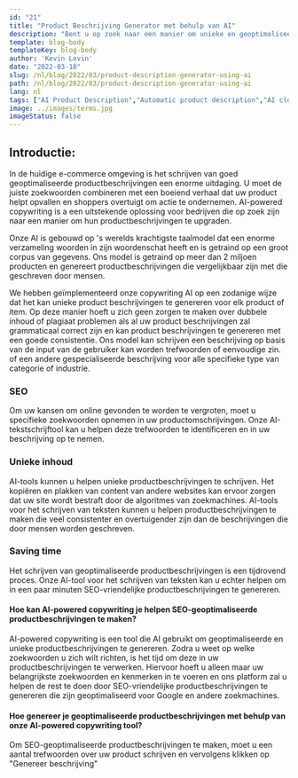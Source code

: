 ```yaml
---
id: "21"
title: "Product Beschrijving Generator met behulp van AI"
description: "Bent u op zoek naar een manier om unieke en geoptimaliseerde productbeschrijvingen te maken? Zo ja, dan kunt u overwegen om gebruik te maken van AI-powered copywriting. Deze tool gebruikt AI om productbeschrijvingen te genereren die zijn afgestemd op uw specifieke zoekwoorden."
template: blog-body
templateKey: blog-body
author: 'Kevin Levin'
date: "2022-03-18"
slug: /nl/blog/2022/03/product-description-generator-using-ai
path: /nl/blog/2022/03/product-description-generator-using-ai
lang: nl
tags: ["AI Product Description","Automatic product description","AI clothings Product description"]
image: ../images/terms.jpg
imageStatus: false
---
```

## Introductie:
In de huidige e-commerce omgeving is het schrijven van goed geoptimaliseerde productbeschrijvingen een enorme uitdaging. U moet de juiste zoekwoorden combineren met een boeiend verhaal dat uw product helpt opvallen en shoppers overtuigt om actie te ondernemen. AI-powered copywriting іѕ а een uitstekende oplossing voor bedrijven die op zoek zijn naar een manier om hun productbeschrijvingen te upgraden.


Onze AI is gebouwd op 's werelds krachtigste taalmodel dat een enorme verzameling woorden in zijn woordenschat heeft en is getraind op een groot corpus van gegevens. Ons model is getraind op meer dan 2 miljoen producten en genereert productbeschrijvingen die vergelijkbaar zijn met die geschreven door mensen.

We hebben geïmplementeerd onze copywriting AI op een zodanige wijze dat het kan unieke product beschrijvingen te genereren voor elk product of item. Op deze manier hoeft u zich geen zorgen te maken over dubbele inhoud of plagiaat problemen als al uw product beschrijvingen zal grammaticaal correct zijn en kan product beschrijvingen te genereren met een goede consistentie. Ons model kan schrijven een beschrijving op basis van de input van de gebruiker kan worden trefwoorden of eenvoudige zin. of een andere gespecialiseerde beschrijving voor alle specifieke type van categorie of industrie.

### SEO
Om uw kansen om online gevonden te worden te vergroten, moet u specifieke zoekwoorden opnemen in uw productomschrijvingen. Onze AI-tekstschrijftool kan u helpen deze trefwoorden te identificeren en in uw beschrijving op te nemen.

### Unieke inhoud
AI-tools kunnen u helpen unieke productbeschrijvingen te schrijven. Het kopiëren en plakken van content van andere websites kan ervoor zorgen dat uw site wordt bestraft door de algoritmes van zoekmachines. AI-tools voor het schrijven van teksten kunnen u helpen productbeschrijvingen te maken die veel consistenter en overtuigender zijn dan de beschrijvingen die door mensen worden geschreven.

### Saving time
Het schrijven van geoptimaliseerde productbeschrijvingen is een tijdrovend proces. Onze AI-tool voor het schrijven van teksten kan u echter helpen om in een paar minuten SEO-vriendelijke productbeschrijvingen te genereren.

#### Hoe kan AI-powered copywriting je helpen SEO-geoptimaliseerde productbeschrijvingen te maken?
AI-powered copywriting is een tool die AI gebruikt om geoptimaliseerde en unieke productbeschrijvingen te genereren. Zodra u weet op welke zoekwoorden u zich wilt richten, is het tijd om deze in uw productbeschrijvingen te verwerken. Hiervoor hoeft u alleen maar uw belangrijkste zoekwoorden en kenmerken in te voeren en ons platform zal u helpen de rest te doen door SEO-vriendelijke productbeschrijvingen te genereren die zijn geoptimaliseerd voor Google en andere zoekmachines.

#### Hoe genereer je geoptimaliseerde productbeschrijvingen met behulp van onze AI-powered copywriting tool?
Om SEO-geoptimaliseerde productbeschrijvingen te maken, moet u een aantal trefwoorden over uw product schrijven en vervolgens klikken op "Genereer beschrijving"



